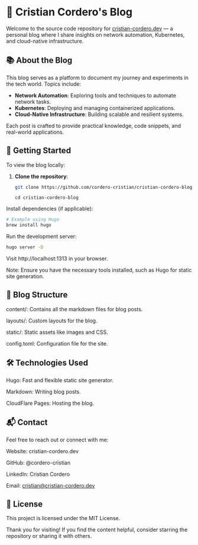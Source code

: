 # 📝 Cristian Cordero's Blog

Welcome to the source code repository for [cristian-cordero.dev](https://cristian-cordero.dev) — a personal blog where I share insights on network automation, Kubernetes, and cloud-native infrastructure.

## 📚 About the Blog

This blog serves as a platform to document my journey and experiments in the tech world. Topics include:

- **Network Automation**: Exploring tools and techniques to automate network tasks.
- **Kubernetes**: Deploying and managing containerized applications.
- **Cloud-Native Infrastructure**: Building scalable and resilient systems.

Each post is crafted to provide practical knowledge, code snippets, and real-world applications.

## 🚀 Getting Started

To view the blog locally:

1. **Clone the repository**:
   ```bash
   git clone https://github.com/cordero-cristian/cristian-cordero-blog.git
   ```
   ```
   cd cristian-cordero-blog

Install dependencies (if applicable):

```bash
# Example using Hugo
brew install hugo
```
Run the development server:
```bash
hugo server -D
```
Visit http://localhost:1313 in your browser.

Note: Ensure you have the necessary tools installed, such as Hugo for static site generation.

## 🧾 Blog Structure
content/: Contains all the markdown files for blog posts.

layouts/: Custom layouts for the blog.

static/: Static assets like images and CSS.

config.toml: Configuration file for the site.

## 🛠️ Technologies Used
Hugo: Fast and flexible static site generator.

Markdown: Writing blog posts.

CloudFlare Pages: Hosting the blog.

## 📬 Contact
Feel free to reach out or connect with me:

Website: cristian-cordero.dev

GitHub: @cordero-cristian

LinkedIn: Cristian Cordero

Email: cristian@cristian-cordero.dev

## 📄 License
This project is licensed under the MIT License.

Thank you for visiting! If you find the content helpful, consider starring the repository or sharing it with others.